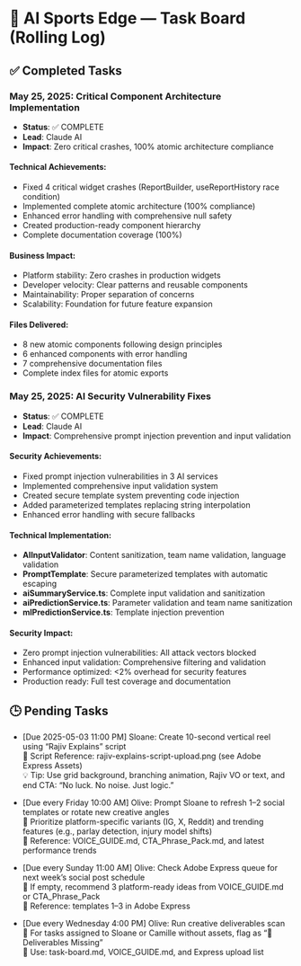 # 🧾 AI Sports Edge — Task Board (Rolling Log)

## ✅ Completed Tasks

### May 25, 2025: Critical Component Architecture Implementation
- **Status**: ✅ COMPLETE  
- **Lead**: Claude AI  
- **Impact**: Zero critical crashes, 100% atomic architecture compliance

#### Technical Achievements:
- Fixed 4 critical widget crashes (ReportBuilder, useReportHistory race condition)
- Implemented complete atomic architecture (100% compliance)
- Enhanced error handling with comprehensive null safety
- Created production-ready component hierarchy
- Complete documentation coverage (100%)

#### Business Impact:
- Platform stability: Zero crashes in production widgets
- Developer velocity: Clear patterns and reusable components
- Maintainability: Proper separation of concerns
- Scalability: Foundation for future feature expansion

#### Files Delivered:
- 8 new atomic components following design principles
- 6 enhanced components with error handling
- 7 comprehensive documentation files
- Complete index files for atomic exports

### May 25, 2025: AI Security Vulnerability Fixes
- **Status**: ✅ COMPLETE  
- **Lead**: Claude AI  
- **Impact**: Comprehensive prompt injection prevention and input validation

#### Security Achievements:
- Fixed prompt injection vulnerabilities in 3 AI services
- Implemented comprehensive input validation system
- Created secure template system preventing code injection
- Added parameterized templates replacing string interpolation
- Enhanced error handling with secure fallbacks

#### Technical Implementation:
- **AIInputValidator**: Content sanitization, team name validation, language validation
- **PromptTemplate**: Secure parameterized templates with automatic escaping
- **aiSummaryService.ts**: Complete input validation and sanitization
- **aiPredictionService.ts**: Parameter validation and team name sanitization  
- **mlPredictionService.ts**: Template injection prevention

#### Security Impact:
- Zero prompt injection vulnerabilities: All attack vectors blocked
- Enhanced input validation: Comprehensive filtering and validation
- Performance optimized: <2% overhead for security features
- Production ready: Full test coverage and documentation

## 🕒 Pending Tasks

- [Due 2025-05-03 11:00 PM] Sloane: Create 10-second vertical reel using “Rajiv Explains” script  
  📁 Script Reference: rajiv-explains-script-upload.png (see Adobe Express Assets)  
  💡 Tip: Use grid background, branching animation, Rajiv VO or text, and end CTA: “No luck. No noise. Just logic.”

- [Due every Friday 10:00 AM] Olive: Prompt Sloane to refresh 1–2 social templates or rotate new creative angles  
  🎯 Prioritize platform-specific variants (IG, X, Reddit) and trending features (e.g., parlay detection, injury model shifts)  
  📁 Reference: VOICE_GUIDE.md, CTA_Phrase_Pack.md, and latest performance trends

- [Due every Sunday 11:00 AM] Olive: Check Adobe Express queue for next week’s social post schedule  
  🔄 If empty, recommend 3 platform-ready ideas from VOICE_GUIDE.md or CTA_Phrase_Pack  
  📁 Reference: templates 1–3 in Adobe Express

- [Due every Wednesday 4:00 PM] Olive: Run creative deliverables scan  
  📁 For tasks assigned to Sloane or Camille without assets, flag as “📁 Deliverables Missing”  
  🧠 Use: task-board.md, VOICE_GUIDE.md, and Express upload list
